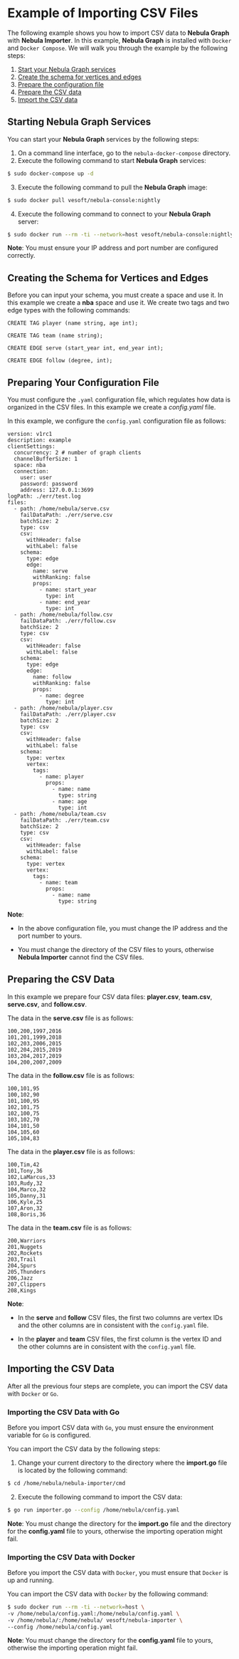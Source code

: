 # Example of Importing CSV Files

The following example shows you how to import CSV data to **Nebula Graph** with **Nebula Importer**. In this example, **Nebula Graph** is installed with `Docker` and `Docker Compose`. We will walk you through the example by the following steps:

1. [Start your Nebula Graph services](#starting-nebula-graph-services)
2. [Create the schema for vertices and edges](#creating-the-schema-for-vertices-and-edges)
3. [Prepare the configuration file](#preparing-your-configuration-file)
4. [Prepare the CSV data](#preparing-the-csv-data)
5. [Import the CSV data](#importing-the-csv-data)

## Starting Nebula Graph Services

You can start your **Nebula Graph** services by the following steps:

1. On a command line interface, go to the `nebula-docker-compose` directory.
2. Execute the following command to start **Nebula Graph** services:

```bash
$ sudo docker-compose up -d
```

3. Execute the following command to pull the **Nebula Graph** image:

```bash
$ sudo docker pull vesoft/nebula-console:nightly
```

4. Execute the following command to connect to your **Nebula Graph** server:

```bash
$ sudo docker run --rm -ti --network=host vesoft/nebula-console:nightly --addr=127.0.0.1 --port=3699
```

**Note**: You must ensure your IP address and port number are configured correctly.

## Creating the Schema for Vertices and Edges

Before you can input your schema, you must create a space and use it. In this example we create a **nba** space and use it. We create two tags and two edge types with the following commands:

```ngql
CREATE TAG player (name string, age int);

CREATE TAG team (name string);

CREATE EDGE serve (start_year int, end_year int);

CREATE EDGE follow (degree, int);
```

## Preparing Your Configuration File

You must configure the `.yaml` configuration file, which regulates how data is organized in the CSV files. In this example we create a *config.yaml* file.

In this example, we configure the `config.yaml` configuration file as follows:

```ngql
version: v1rc1
description: example
clientSettings:
  concurrency: 2 # number of graph clients
  channelBufferSize: 1
  space: nba
  connection:
    user: user
    password: password
    address: 127.0.0.1:3699
logPath: ./err/test.log
files:
  - path: /home/nebula/serve.csv
    failDataPath: ./err/serve.csv
    batchSize: 2
    type: csv
    csv:
      withHeader: false
      withLabel: false
    schema:
      type: edge
      edge:
        name: serve
        withRanking: false
        props:
          - name: start_year
            type: int
          - name: end_year
            type: int
  - path: /home/nebula/follow.csv
    failDataPath: ./err/follow.csv
    batchSize: 2
    type: csv
    csv:
      withHeader: false
      withLabel: false
    schema:
      type: edge
      edge:
        name: follow
        withRanking: false
        props:
          - name: degree
            type: int
  - path: /home/nebula/player.csv
    failDataPath: ./err/player.csv
    batchSize: 2
    type: csv
    csv:
      withHeader: false
      withLabel: false
    schema:
      type: vertex
      vertex:
        tags:
          - name: player
            props:
              - name: name
                type: string
              - name: age
                type: int
  - path: /home/nebula/team.csv
    failDataPath: ./err/team.csv
    batchSize: 2
    type: csv
    csv:
      withHeader: false
      withLabel: false
    schema:
      type: vertex
      vertex:
        tags:
          - name: team
            props:
              - name: name
                type: string

```

**Note**:

* In the above configuration file, you must change the IP address and the port number to yours.

* You must change the directory of the CSV files to yours, otherwise **Nebula Importer** cannot find the CSV files.

## Preparing the CSV Data

In this example we prepare four CSV data files: **player.csv**, **team.csv**, **serve.csv**, and **follow.csv**.

The data in the **serve.csv** file is as follows:

```csv
100,200,1997,2016
101,201,1999,2018
102,203,2006,2015
102,204,2015,2019
103,204,2017,2019
104,200,2007,2009
```

The data in the **follow.csv** file is as follows:

```csv
100,101,95
100,102,90
101,100,95
102,101,75
102,100,75
103,102,70
104,101,50
104,105,60
105,104,83
```

The data in the **player.csv** file is as follows:

```csv
100,Tim,42
101,Tony,36
102,LaMarcus,33
103,Rudy,32
104,Marco,32
105,Danny,31
106,Kyle,25
107,Aron,32
108,Boris,36
```

The data in the **team.csv** file is as follows:

```csv
200,Warriors
201,Nuggets
202,Rockets
203,Trail
204,Spurs
205,Thunders
206,Jazz
207,Clippers
208,Kings
```

**Note**:

* In the **serve** and **follow** CSV files, the first two columns are vertex IDs and the other columns are in consistent with the `config.yaml` file.

* In the **player** and **team** CSV files, the first column is the vertex ID and the other columns are in consistent with the `config.yaml` file.

## Importing the CSV Data

After all the previous four steps are complete, you can import the CSV data with `Docker` or `Go`.

### Importing the CSV Data with Go

Before you import CSV data with `Go`, you must ensure the environment variable for `Go` is configured.

You can import the CSV data by the following steps:

1. Change your current directory to the directory where the **import.go** file is located by the following command:

```bash
$ cd /home/nebula/nebula-importer/cmd
```

2. Execute the following command to import the CSV data:

```bash
$ go run importer.go --config /home/nebula/config.yaml
```

**Note**: You must change the directory for the **import.go** file and the directory for the **config.yaml** file to yours, otherwise the importing operation might fail.

### Importing the CSV Data with Docker

Before you import the CSV data with `Docker`, you must ensure that `Docker` is up and running.

You can import the CSV data with `Docker` by the following command:

```bash
$ sudo docker run --rm -ti --network=host \
-v /home/nebula/config.yaml:/home/nebula/config.yaml \
-v /home/nebula/:/home/nebula/ vesoft/nebula-importer \
--config /home/nebula/config.yaml
```

**Note**: You must change the directory for the **config.yaml** file to yours, otherwise the importing operation might fail.


